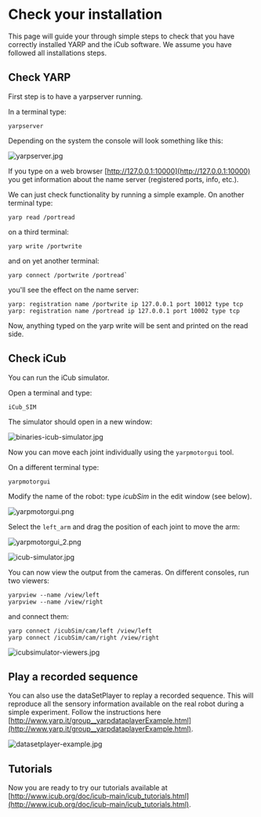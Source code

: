 # Check your installation

This page will guide your through simple steps to check
that you have correctly installed YARP and the iCub software. We assume
you have followed all installations steps.

## Check YARP

First step is to have a yarpserver running.

In a terminal type:

~~~
yarpserver
~~~

Depending on the system the console will look something like this:

![yarpserver.jpg](img/yarpserver.jpg "yarpserver.jpg")

If you type on a web browser [http://127.0.0.1:10000](http://127.0.0.1:10000) you get
information about the name server (registered ports, info, etc.).

We can just check functionality by running a simple example. On another
terminal type:

~~~
yarp read /portread
~~~

on a third terminal:

~~~
yarp write /portwrite
~~~

and on yet another terminal:

~~~
yarp connect /portwrite /portread`
~~~
you'll see the effect on the name server:

~~~
yarp: registration name /portwrite ip 127.0.0.1 port 10012 type tcp
yarp: registration name /portread ip 127.0.0.1 port 10002 type tcp
~~~

Now, anything typed on the yarp write will be sent and printed on the
read side.

## Check iCub
You can run the iCub simulator.

Open a terminal and type:

~~~
iCub_SIM
~~~

The simulator should open in a new window:

![binaries-icub-simulator.jpg](img/binaries-icub-simulator.jpg
"binaries-icub-simulator.jpg")

Now you can move each joint individually using the `yarpmotorgui` tool.

On a different terminal type:

~~~
yarpmotorgui
~~~

Modify the name of the robot: type *icubSim* in the edit window (see
below).

![yarpmotorgui.png](img/yarpmotorgui.png "yarpmotorgui.png")

Select the `left_arm` and drag the position of each joint to move the
arm:

![yarpmotorgui\_2.png](img/yarpmotorgui_2.png "yarpmotorgui_2.png")

![icub-simulator.jpg](img/icub-simulator.jpg "icub-simulator.jpg")

You can now view the output from the cameras. On different consoles, run
two viewers:

~~~
yarpview --name /view/left
yarpview --name /view/right
~~~

and connect them:

~~~
yarp connect /icubSim/cam/left /view/left
yarp connect /icubSim/cam/right /view/right
~~~

![icubsimulator-viewers.jpg](img/icubsimulator-viewers.jpg
"icubsimulator-viewers.jpg")

## Play a recorded sequence
You can also use the dataSetPlayer to replay a recorded sequence. This
will reproduce all the sensory information available on the real robot
during a simple experiment. Follow the instructions here [http://www.yarp.it/group__yarpdataplayerExample.html](http://www.yarp.it/group__yarpdataplayerExample.html).

![datasetplayer-example.jpg](img/datasetplayer-example.jpg
"datasetplayer-example.jpg")

## Tutorials
Now you are ready to try our tutorials available at [http://www.icub.org/doc/icub-main/icub_tutorials.html](http://www.icub.org/doc/icub-main/icub_tutorials.html).
